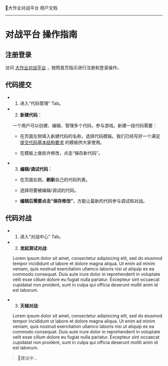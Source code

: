 🧭大作业对战平台 用户文档

---

# 对战平台 操作指南

## 注册登录

访问 [大作业对战平台](#) ，按照首页指示进行注册和登录操作。

## 代码提交

- 1. 进入“代码管理” Tab。

- 2. **新建代码**：

  一个用户可以创建、编辑、管理多个代码，参与游戏。新建一段代码需要：

  - 在页面左侧填入新建代码的名称，选择代码模板。我们已经写好一个满足 [提交代码基本结构要求](.code_submission_guide.md#提交代码文件结构) 的模板供大家使用。

  - 在模板上做些许修改，点击“保存新代码”。

- 3. **编辑/调试代码**：

  - 在页面右侧，**刷新**自己的代码列表。

  - 选择将要被编辑/调试的代码。

  - **编辑后需要点击“保存修改”**，方能让最新的代码参与调试和对战。

## 代码对战

- 1. 进入“对战中心” Tab。

- 2. **发起测试对战**:

    Lorem ipsum dolor sit amet, consectetur adipisicing elit, sed do eiusmod
    tempor incididunt ut labore et dolore magna aliqua. Ut enim ad minim veniam,
    quis nostrud exercitation ullamco laboris nisi ut aliquip ex ea commodo
    consequat. Duis aute irure dolor in reprehenderit in voluptate velit esse
    cillum dolore eu fugiat nulla pariatur. Excepteur sint occaecat cupidatat non
    proident, sunt in culpa qui officia deserunt mollit anim id est laborum.

- 3. **天梯对战**:

    Lorem ipsum dolor sit amet, consectetur adipisicing elit, sed do eiusmod
    tempor incididunt ut labore et dolore magna aliqua. Ut enim ad minim veniam,
    quis nostrud exercitation ullamco laboris nisi ut aliquip ex ea commodo
    consequat. Duis aute irure dolor in reprehenderit in voluptate velit esse
    cillum dolore eu fugiat nulla pariatur. Excepteur sint occaecat cupidatat non
    proident, sunt in culpa qui officia deserunt mollit anim id est laborum.

> 🚧建设中…
